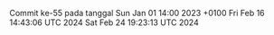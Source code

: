 Commit ke-55 pada tanggal Sun Jan 01 14:00 2023 +0100
Fri Feb 16 14:43:06 UTC 2024
Sat Feb 24 19:23:13 UTC 2024
